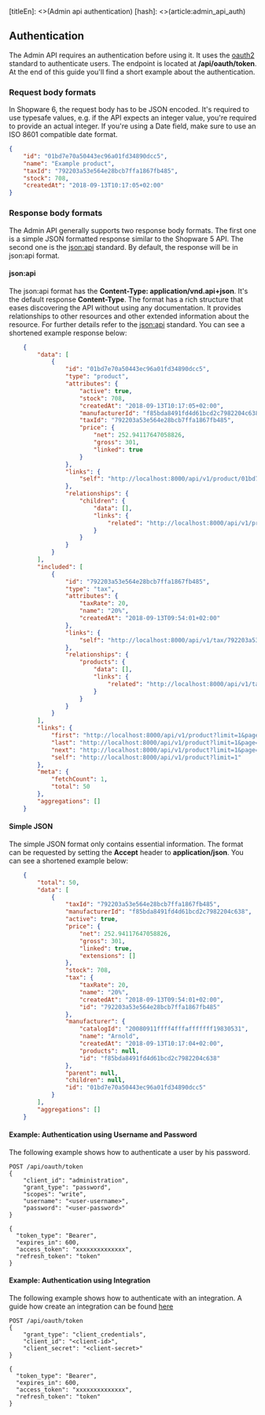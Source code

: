 [titleEn]: <>(Admin api authentication)
[hash]: <>(article:admin_api_auth)

## Authentication

The Admin API requires an authentication before using it.
It uses the [oauth2](https://oauth.net/2/) standard to authenticate users. The endpoint is located at **/api/oauth/token**.
At the end of this guide you'll find a short example about the authentication.

### Request body formats
In Shopware 6, the request body has to be JSON encoded.
It's required to use typesafe values, e.g. if the API expects an integer value, you're required to provide an actual integer.
If you're using a Date field, make sure to use an ISO 8601 compatible date format.

```json
{
    "id": "01bd7e70a50443ec96a01fd34890dcc5",
    "name": "Example product",
    "taxId": "792203a53e564e28bcb7ffa1867fb485",
    "stock": 708,
    "createdAt": "2018-09-13T10:17:05+02:00"
}
```

### Response body formats
The Admin API generally supports two response body formats. The first one is a simple JSON formatted response similar to the Shopware 5 API.
The second one is the [json:api](http://jsonapi.org/) standard. By default, the response will be in json:api format.


#### json:api
The json:api format has the **Content-Type: application/vnd.api+json**. It's the default response **Content-Type**.
The format has a rich structure that eases discovering the API without using any documentation.
It provides relationships to other resources and other extended information about the resource.
For further details refer to the [json:api](http://jsonapi.org/) standard.
You can see a shortened example response below:

```json
    {
        "data": [
            {
                "id": "01bd7e70a50443ec96a01fd34890dcc5",
                "type": "product",
                "attributes": {
                    "active": true,
                    "stock": 708,
                    "createdAt": "2018-09-13T10:17:05+02:00",
                    "manufacturerId": "f85bda8491fd4d61bcd2c7982204c638",
                    "taxId": "792203a53e564e28bcb7ffa1867fb485",
                    "price": {
                        "net": 252.94117647058826,
                        "gross": 301,
                        "linked": true
                    }
                },
                "links": {
                    "self": "http://localhost:8000/api/v1/product/01bd7e70a50443ec96a01fd34890dcc5"
                },
                "relationships": {
                    "children": {
                        "data": [],
                        "links": {
                            "related": "http://localhost:8000/api/v1/product/01bd7e70a50443ec96a01fd34890dcc5/children"
                        }
                    }
                }
            }
        ],
        "included": [
            {
                "id": "792203a53e564e28bcb7ffa1867fb485",
                "type": "tax",
                "attributes": {
                    "taxRate": 20,
                    "name": "20%",
                    "createdAt": "2018-09-13T09:54:01+02:00"
                },
                "links": {
                    "self": "http://localhost:8000/api/v1/tax/792203a53e564e28bcb7ffa1867fb485"
                },
                "relationships": {
                    "products": {
                        "data": [],
                        "links": {
                            "related": "http://localhost:8000/api/v1/tax/792203a53e564e28bcb7ffa1867fb485/products"
                        }
                    }
                }
            }
        ],
        "links": {
            "first": "http://localhost:8000/api/v1/product?limit=1&page=1",
            "last": "http://localhost:8000/api/v1/product?limit=1&page=50",
            "next": "http://localhost:8000/api/v1/product?limit=1&page=2",
            "self": "http://localhost:8000/api/v1/product?limit=1"
        },
        "meta": {
            "fetchCount": 1,
            "total": 50
        },
        "aggregations": []
    }
```

#### Simple JSON
The simple JSON format only contains essential information. The format can be requested by setting the **Accept** header to **application/json**.
You can see a shortened example below:

```json
    {
        "total": 50,
        "data": [
            {
                "taxId": "792203a53e564e28bcb7ffa1867fb485",
                "manufacturerId": "f85bda8491fd4d61bcd2c7982204c638",
                "active": true,
                "price": {
                    "net": 252.94117647058826,
                    "gross": 301,
                    "linked": true,
                    "extensions": []
                },
                "stock": 708,
                "tax": {
                    "taxRate": 20,
                    "name": "20%",
                    "createdAt": "2018-09-13T09:54:01+02:00",
                    "id": "792203a53e564e28bcb7ffa1867fb485"
                },
                "manufacturer": {
                    "catalogId": "20080911ffff4fffafffffff19830531",
                    "name": "Arnold",
                    "createdAt": "2018-09-13T10:17:04+02:00",
                    "products": null,
                    "id": "f85bda8491fd4d61bcd2c7982204c638"
                },
                "parent": null,
                "children": null,
                "id": "01bd7e70a50443ec96a01fd34890dcc5"
            }
        ],
        "aggregations": []
    }
```

#### Example: Authentication using Username and Password

The following example shows how to authenticate a user by his password.

```
POST /api/oauth/token
{
    "client_id": "administration",
    "grant_type": "password",
    "scopes": "write",
    "username": "<user-username>",
    "password": "<user-password>"
}

{
  "token_type": "Bearer",
  "expires_in": 600,
  "access_token": "xxxxxxxxxxxxxx",
  "refresh_token": "token"
}
```

#### Example: Authentication using Integration

The following example shows how to authenticate with an integration. A guide how create an integration can be found [here](https://docs.shopware.com/en/shopware-6-en/settings/system/integrationen)

```
POST /api/oauth/token
{
    "grant_type": "client_credentials",
    "client_id": "<client-id>",
    "client_secret": "<client-secret>"
}

{
  "token_type": "Bearer",
  "expires_in": 600,
  "access_token": "xxxxxxxxxxxxxx",
  "refresh_token": "token"
}
```


